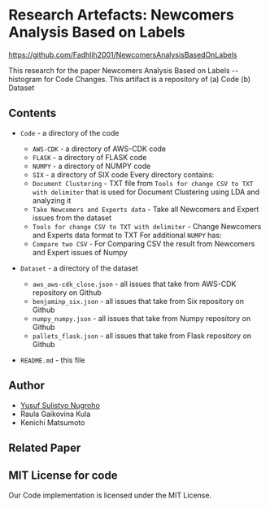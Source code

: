 # Research Artefacts: Newcomers Analysis Based on Labels

https://github.com/Fadhlih2001/NewcomersAnalysisBasedOnLabels

This research for the paper Newcomers Analysis Based on Labels --histogram for Code Changes. This artifact is a repository of (a) Code (b) Dataset 

## Contents

* `Code` - a directory of the code
  *  `AWS-CDK` - a directory of AWS-CDK code
  *  `FLASK` - a directory of FLASK code
  *  `NUMPY` - a directory of NUMPY code
  *  `SIX` - a directory of SIX code
Every directory contains:
    *   `Document Clustering` - TXT file from `Tools for change CSV to TXT with delimiter` that is used for Document Clustering using LDA and analyzing it
    *   `Take Newcomers and Experts data` - Take all Newcomers and Expert issues from the dataset
    *   `Tools for change CSV to TXT with delimiter` - Change Newcomers and Experts data format to TXT
For additional `NUMPY` has:
    * `Compare two CSV` - For Comparing CSV the result from Newcomers and Expert issues of Numpy

* `Dataset` - a directory of the dataset
  * `aws_aws-cdk_close.json` - all issues that take from AWS-CDK repository on Github 
  * `benjaminp_six.json` - all issues that take from Six repository on Github 
  * `numpy_numpy.json` - all issues that take from Numpy repository on Github 
  * `pallets_flask.json` - all issues that take from Flask repository on Github 
    
* `README.md` - this file 

## Author
* [Yusuf Sulistyo Nugroho](https://yusufsn.github.io/)
* Raula Gaikovina Kula
* Kenichi Matsumoto

## Related Paper

## MIT License for code
Our Code implementation is licensed under the MIT License.


